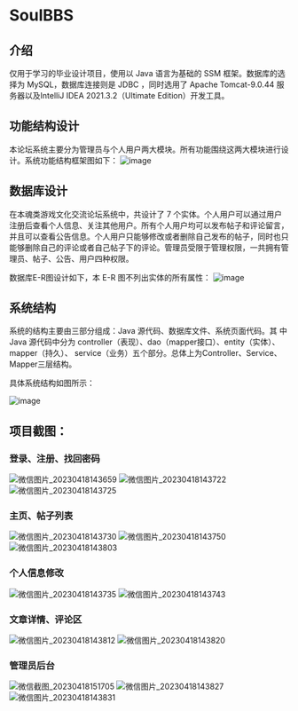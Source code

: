 # SoulBBS
## 介绍
仅用于学习的毕业设计项目，使用以 Java 语言为基础的 SSM 框架。数据库的选择为 MySQL，数据库连接则是 JDBC ，同时选用了 Apache Tomcat-9.0.44 服务器以及IntelliJ IDEA 2021.3.2（Ultimate Edition）开发工具。
## 功能结构设计
本论坛系统主要分为管理员与个人用户两大模块。所有功能围绕这两大模块进行设计。系统功能结构框架图如下：
![image](https://user-images.githubusercontent.com/51551352/232688896-a97131bf-ddbe-44e1-86c3-8c8ef41b1d44.png)
## 数据库设计
在本魂类游戏文化交流论坛系统中，共设计了 7 个实体。个人用户可以通过用户注册后查看个人信息、关注其他用户。所有个人用户均可以发布帖子和评论留言，并且可以查看公告信息。个人用户只能够修改或者删除自己发布的帖子，同时也只能够删除自己的评论或者自己帖子下的评论。管理员受限于管理权限，一共拥有管理员、帖子、公告、用户四种权限。

数据库E-R图设计如下，本 E-R 图不列出实体的所有属性：
![image](https://user-images.githubusercontent.com/51551352/232689536-9d4cd121-48fd-4f30-bf4a-5741ad953d7b.png)
## 系统结构
系统的结构主要由三部分组成：Java 源代码、数据库文件、系统页面代码。其
中 Java 源代码中分为 controller（表现）、dao（mapper接口）、entity（实体）、mapper（持久）、
service（业务）五个部分。总体上为Controller、Service、Mapper三层结构。

具体系统结构如图所示：

![image](https://user-images.githubusercontent.com/51551352/232691086-e3318c93-41d9-4051-aee9-47b72856275e.png)
## 项目截图：
### 登录、注册、找回密码
![微信图片_20230418143659](https://user-images.githubusercontent.com/51551352/232692306-984df56b-d629-493e-be14-b353fe118487.png)
![微信图片_20230418143722](https://user-images.githubusercontent.com/51551352/232692317-218f3bff-60b2-4040-b8c6-ef5557f871b4.png)
![微信图片_20230418143725](https://user-images.githubusercontent.com/51551352/232692331-a6e41beb-9904-4a90-ae9f-83ac373041b4.png)
### 主页、帖子列表
![微信图片_20230418143730](https://user-images.githubusercontent.com/51551352/232693038-51650855-078c-40a7-91a4-db1d561cdf6e.png)
![微信图片_20230418143750](https://user-images.githubusercontent.com/51551352/232693308-2ca8c5bd-ba06-44f8-8a3d-a09ffc13f0cb.jpg)
![微信图片_20230418143803](https://user-images.githubusercontent.com/51551352/232693322-919d17b8-ac9b-420b-9c64-217d6e9ce421.jpg)
### 个人信息修改
![微信图片_20230418143735](https://user-images.githubusercontent.com/51551352/232693150-e66133a6-9300-496e-8fad-8358b71c117c.jpg)
![微信图片_20230418143743](https://user-images.githubusercontent.com/51551352/232693156-a3003abd-b7ed-4d22-b61c-8ef491842ad2.jpg)
### 文章详情、评论区
![微信图片_20230418143812](https://user-images.githubusercontent.com/51551352/232701349-4a9373fa-800e-4244-89c3-6346c59b42d2.jpg)
![微信图片_20230418143820](https://user-images.githubusercontent.com/51551352/232693384-e27422c6-0e9a-46c5-a7c3-32d6197fd78a.jpg)
### 管理员后台
![微信截图_20230418151705](https://user-images.githubusercontent.com/51551352/232701065-3c2a8791-2850-46ee-97d0-2f8c924c0831.png)
![微信图片_20230418143827](https://user-images.githubusercontent.com/51551352/232701498-93bd9f09-83dc-44a5-9038-529c7ab0c3bf.jpg)
![微信图片_20230418143831](https://user-images.githubusercontent.com/51551352/232701671-2420eb79-c779-4f5e-a364-de0a9957139e.jpg)
